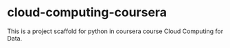 # cloud-computing-coursera
This is a project scaffold for python in coursera course Cloud Computing for Data. 

